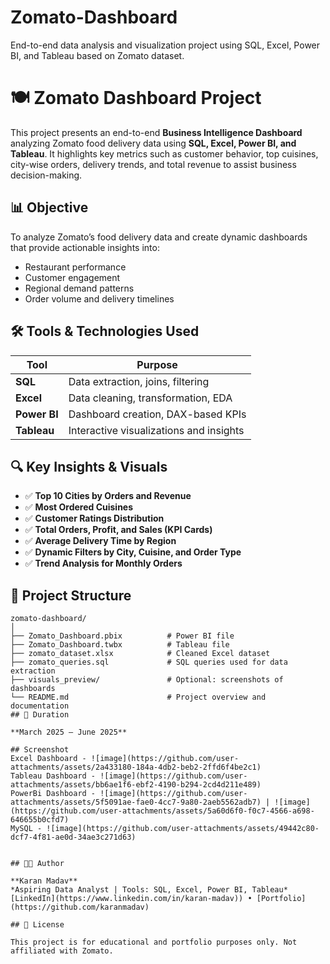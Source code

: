 # Zomato-Dashboard
End-to-end data analysis and visualization project using SQL, Excel, Power BI, and Tableau based on Zomato dataset.
# 🍽️ Zomato Dashboard Project

This project presents an end-to-end **Business Intelligence Dashboard** analyzing Zomato food delivery data using **SQL, Excel, Power BI, and Tableau**. It highlights key metrics such as customer behavior, top cuisines, city-wise orders, delivery trends, and total revenue to assist business decision-making.

## 📊 Objective

To analyze Zomato’s food delivery data and create dynamic dashboards that provide actionable insights into:

- Restaurant performance
- Customer engagement
- Regional demand patterns
- Order volume and delivery timelines

## 🛠️ Tools & Technologies Used

| Tool       | Purpose                                 |
|------------|------------------------------------------|
| **SQL**    | Data extraction, joins, filtering        |
| **Excel**  | Data cleaning, transformation, EDA       |
| **Power BI** | Dashboard creation, DAX-based KPIs     |
| **Tableau** | Interactive visualizations and insights |

## 🔍 Key Insights & Visuals

- ✅ **Top 10 Cities by Orders and Revenue**
- ✅ **Most Ordered Cuisines**
- ✅ **Customer Ratings Distribution**
- ✅ **Total Orders, Profit, and Sales (KPI Cards)**
- ✅ **Average Delivery Time by Region**
- ✅ **Dynamic Filters by City, Cuisine, and Order Type**
- ✅ **Trend Analysis for Monthly Orders**

## 📁 Project Structure

```
zomato-dashboard/
│
├── Zomato_Dashboard.pbix          # Power BI file
├── Zomato_Dashboard.twbx          # Tableau file
├── zomato_dataset.xlsx            # Cleaned Excel dataset
├── zomato_queries.sql             # SQL queries used for data extraction
├── visuals_preview/               # Optional: screenshots of dashboards
└── README.md                      # Project overview and documentation
## 📅 Duration

**March 2025 – June 2025**

## Screenshot
Excel Dashboard - ![image](https://github.com/user-attachments/assets/2a433180-184a-4db2-beb2-2ffd6f4be2c1)
Tableau Dashboard - ![image](https://github.com/user-attachments/assets/bb6ae1f6-ebf2-4190-b294-2cd4d211e489)
PowerBi Dashboard - ![image](https://github.com/user-attachments/assets/5f5091ae-fae0-4cc7-9a80-2aeb5562adb7) | ![image](https://github.com/user-attachments/assets/5a60d6f0-f0c7-4566-a698-646655b0cfd7)
MySQL - ![image](https://github.com/user-attachments/assets/49442c80-dcf7-4f81-ae0d-34ae3c271d63)


## 👨‍💻 Author

**Karan Madav**  
*Aspiring Data Analyst | Tools: SQL, Excel, Power BI, Tableau*  
[LinkedIn](https://www.linkedin.com/in/karan-madav)) • [Portfolio](https://github.com/karanmadav)

## 📝 License

This project is for educational and portfolio purposes only. Not affiliated with Zomato.


